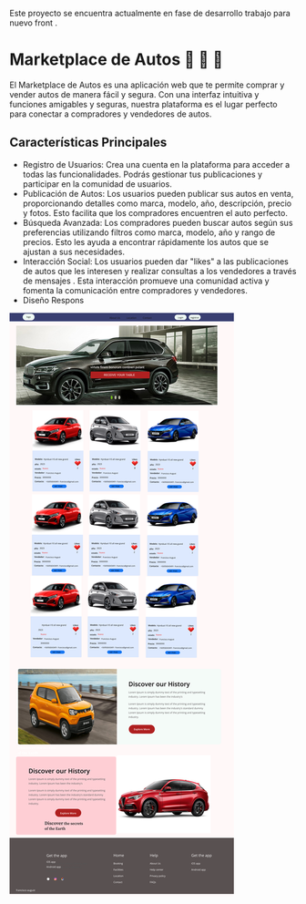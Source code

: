 Este proyecto se encuentra actualmente en fase de desarrollo trabajo para nuevo front  . 
# Marketplace de Autos 🚗 🚗 🚗 

El Marketplace de Autos es una aplicación web que te permite comprar y vender autos de manera fácil y segura. Con una interfaz intuitiva y funciones amigables y seguras, nuestra plataforma es el lugar perfecto para conectar a compradores y vendedores de autos.

## Características Principales

- Registro de Usuarios: Crea una cuenta en la plataforma para acceder a todas las funcionalidades. Podrás gestionar tus publicaciones y participar en la comunidad de usuarios.
- Publicación de Autos: Los usuarios pueden publicar sus autos en venta, proporcionando detalles como marca, modelo, año, descripción, precio y fotos. Esto facilita que los compradores encuentren el auto perfecto.
- Búsqueda Avanzada: Los compradores pueden buscar autos según sus preferencias utilizando filtros como marca, modelo, año y rango de precios. Esto les ayuda a encontrar rápidamente los autos que se ajustan a sus necesidades.
- Interacción Social: Los usuarios pueden dar "likes" a las publicaciones de autos que les interesen y realizar consultas a los vendedores a través de mensajes . Esta interacción promueve una comunidad activa y fomenta la comunicación entre compradores y vendedores.
- Diseño Respons

![Markeplace_Autos](https://github.com/fagust1992/Marketplace_Autos/blob/master/src/Components/assets/Img/Untitled.png?raw=true")


